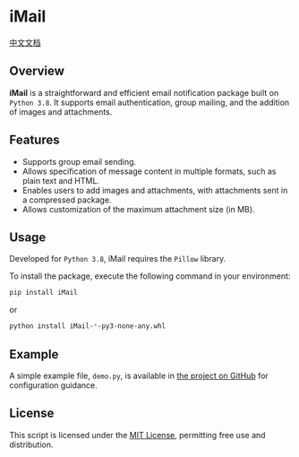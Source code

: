# iMail

[中文文档](https://github.com/mtics/iMail/README-cn.md)

## Overview

**iMail** is a straightforward and efficient email notification package built on `Python 3.8`. It supports email authentication, group mailing, and the addition of images and attachments.

## Features

* Supports group email sending.
* Allows specification of message content in multiple formats, such as plain text and HTML.
* Enables users to add images and attachments, with attachments sent in a compressed package.
* Allows customization of the maximum attachment size (in MB).

## Usage

Developed for `Python 3.8`, iMail requires the `Pillow` library.

To install the package, execute the following command in your environment:
```bash
pip install iMail
```
or
```bash
python install iMail-*-py3-none-any.whl
```

## Example

A simple example file, `demo.py`, is available in [the project on GitHub](https://github.com/mtics/iMail) for configuration guidance.

## License

This script is licensed under the [MIT License](https://github.com/mtics/iMail/LICENSE), permitting free use and distribution.
